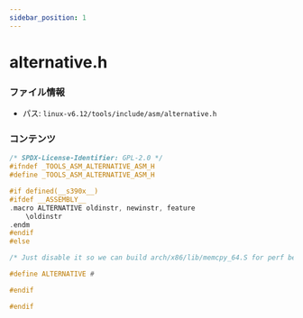 ```yaml
---
sidebar_position: 1
---
```

# alternative.h

### ファイル情報

- パス: `linux-v6.12/tools/include/asm/alternative.h`

### コンテンツ

```h
/* SPDX-License-Identifier: GPL-2.0 */
#ifndef _TOOLS_ASM_ALTERNATIVE_ASM_H
#define _TOOLS_ASM_ALTERNATIVE_ASM_H

#if defined(__s390x__)
#ifdef __ASSEMBLY__
.macro ALTERNATIVE oldinstr, newinstr, feature
	\oldinstr
.endm
#endif
#else

/* Just disable it so we can build arch/x86/lib/memcpy_64.S for perf bench: */

#define ALTERNATIVE #

#endif

#endif

```
